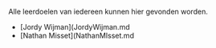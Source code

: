 Alle leerdoelen van iedereen kunnen hier gevonden worden.

* [Jordy Wijman](JordyWijman.md
* [Nathan Misset](NathanMIsset.md
